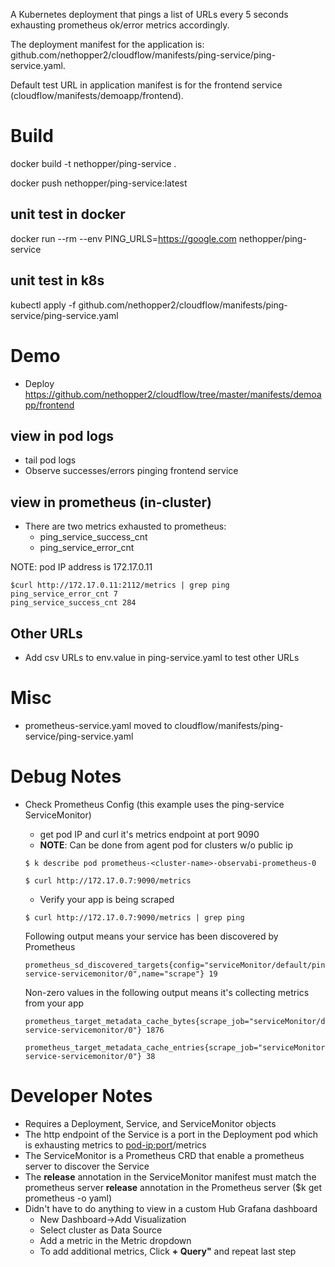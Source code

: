 A Kubernetes deployment that pings a list of URLs every 5 seconds exhausting prometheus ok/error metrics accordingly.

The deployment manifest for the application is: github.com/nethopper2/cloudflow/manifests/ping-service/ping-service.yaml.

Default test URL in application manifest is for the frontend service (cloudflow/manifests/demoapp/frontend).

# Build
docker build -t nethopper/ping-service .

docker push nethopper/ping-service:latest

## unit test in docker
docker run --rm --env PING_URLS=https://google.com nethopper/ping-service

## unit test in k8s
kubectl apply -f github.com/nethopper2/cloudflow/manifests/ping-service/ping-service.yaml

# Demo
  - Deploy https://github.com/nethopper2/cloudflow/tree/master/manifests/demoapp/frontend

## view in pod logs
  - tail pod logs
  - Observe successes/errors pinging frontend service

## view in prometheus (in-cluster)
  - There are two metrics exhausted to prometheus:
      + ping_service_success_cnt
      + ping_service_error_cnt

  NOTE: pod IP address is 172.17.0.11
  
  ```
  $curl http://172.17.0.11:2112/metrics | grep ping
  ping_service_error_cnt 7
  ping_service_success_cnt 284
  ```
## Other URLs
  - Add csv URLs to env.value in ping-service.yaml to test other URLs

# Misc
  - prometheus-service.yaml moved to cloudflow/manifests/ping-service/ping-service.yaml

# Debug Notes
  - Check Prometheus Config (this example uses the ping-service ServiceMonitor)
      + get pod IP and curl it's metrics endpoint at port 9090
      + **NOTE**: Can be done from agent pod for clusters w/o public ip 
      ```
      $ k describe pod prometheus-<cluster-name>-observabi-prometheus-0
      
      $ curl http://172.17.0.7:9090/metrics
      ```

      + Verify your app is being scraped
      ```
      $ curl http://172.17.0.7:9090/metrics | grep ping
      ```
      Following output means your service has been discovered by Prometheus  
      ```
      prometheus_sd_discovered_targets{config="serviceMonitor/default/ping-service-servicemonitor/0",name="scrape"} 19
      ```

      Non-zero values in the following output means it's collecting metrics from your app
      ```
      prometheus_target_metadata_cache_bytes{scrape_job="serviceMonitor/default/ping-service-servicemonitor/0"} 1876
      
      prometheus_target_metadata_cache_entries{scrape_job="serviceMonitor/default/ping-service-servicemonitor/0"} 38
      ```
# Developer Notes
  - Requires a Deployment, Service, and ServiceMonitor objects
  - The http endpoint of the Service is a port in the Deployment pod which is exhausting metrics to <pod-ip:port>/metrics
  - The ServiceMonitor is a Prometheus CRD that enable a prometheus server to discover the Service
  - The **release** annotation in the ServiceMonitor manifest must match the prometheus server **release** annotation in the Prometheus server ($k get prometheus -o yaml)
  - Didn't have to do anything to view in a custom Hub Grafana dashboard
      + New Dashboard->Add Visualization
      + Select cluster as Data Source
      + Add a metric in the Metric dropdown
      + To add additional metrics, Click **+ Query"** and repeat last step



  


